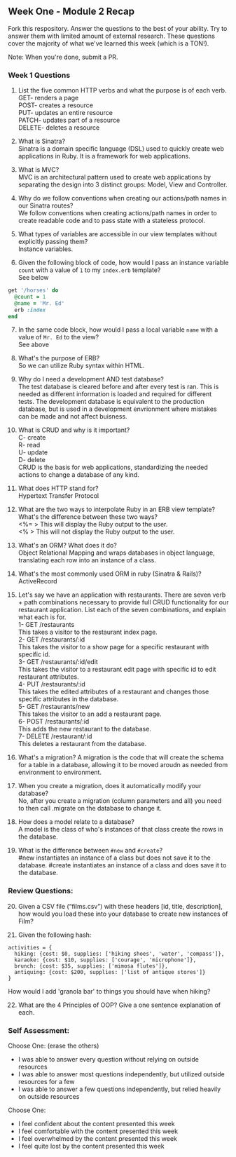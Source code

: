 ## Week One - Module 2 Recap

Fork this respository. Answer the questions to the best of your ability. Try to answer them with limited amount of external research. These questions cover the majority of what we've learned this week (which is a TON!). 

Note: When you're done, submit a PR. 

### Week 1 Questions

1. List the five common HTTP verbs and what the purpose is of each verb. 
GET- renders a page  
POST- creates a resource  
PUT- updates an entire resource  
PATCH- updates part of a resource  
DELETE- deletes a resource  
  
2. What is Sinatra?  
Sinatra is a domain specific language (DSL) used to quickly create web applications in Ruby. It is a framework for web applications.  

3. What is MVC?  
MVC is an architectural pattern used to create web applications by separating the design into 3 distinct groups: Model, View and Controller.  

4. Why do we follow conventions when creating our actions/path names in our Sinatra routes?  
We follow conventions when creating actions/path names in order to create readable code and to pass state with a stateless protocol.  

5. What types of variables are accessible in our view templates without explicitly passing them?  
Instance variables.  

6. Given the following block of code, how would I pass an instance variable `count` with a value of `1` to my `index.erb` template?  
See below  
  
  ```ruby
  get '/horses' do
    @count = 1
    @name = 'Mr. Ed'
    erb :index
  end
  ```

7. In the same code block, how would I pass a local variable `name` with a value of `Mr. Ed` to the view?  
See above  

8. What's the purpose of ERB?  
So we can utilize Ruby syntax within HTML.  

9. Why do I need a development AND test database?  
The test database is cleared before and after every test is ran.  This is needed as different information is loaded and required for different tests.  The development database is equivalent to the production database, but is used in a development envrionment where mistakes can be made and not affect buisness.  

10. What is CRUD and why is it important?  
C- create  
R- read  
U- update  
D- delete  
CRUD is the basis for web applications, standardizing the needed actions to change a database of any kind.  

11. What does HTTP stand for?  
Hypertext Transfer Protocol  

12. What are the two ways to interpolate Ruby in an ERB view template? What's the difference between these two ways?  
<%= > This will display the Ruby output to the user.  
<% > This will not display the Ruby output to the user.  

13. What's an ORM? What does it do?  
Object Relational Mapping and wraps databases in object language, translating each row into an instance of a class.  

14. What's the most commonly used ORM in ruby (Sinatra & Rails)?  
ActiveRecord  

15. Let's say we have an application with restaurants. There are seven verb + path combinations necessary to provide full CRUD functionality for our restaurant application. List each of the seven combinations, and explain what each is for.  
1- GET /restaurants  
This takes a visitor to the restaurant index page.  
2- GET /restaurants/:id  
This takes the visitor to a show page for a specific restaurant with specific id.  
3- GET /restaurants/:id/edit  
This takes the visitor to a restaurant edit page with specific id to edit restaurant attributes.  
4- PUT /restaurants/:id  
This takes the edited attributes of a restaurant and changes those specific attributes in the database.  
5- GET /restaurants/new  
This takes the visitor to an add a restaurant page.  
6- POST /restaurants/:id  
This adds the new restaurant to the database.  
7- DELETE /restaurant/:id  
This deletes a restaurant from the database.  

16. What's a migration? 
A migration is the code that will create the schema for a table in a database, allowing it to be moved aroudn as needed from environment to environment.  

17. When you create a migration, does it automatically modify your database?  
No, after you create a migration (column parameters and all) you need to then call .migrate on the database to change it.  

18. How does a model relate to a database?  
A model is the class of who's instances of that class create the rows in the database.  

19. What is the difference between `#new` and `#create`?  
#new instantiates an instance of a class but does not save it to the database. #create instantiates an instance of a class and does save it to the database.  


### Review Questions:  
20. Given a CSV file (“films.csv”) with these headers [id, title, description], how would you load these into your database to create new instances of Film?  

21. Given the following hash:
```
activities = {
  hiking: {cost: $0, supplies: ['hiking shoes', 'water', 'compass']},
  karaoke: {cost: $10, supplies: ['courage', 'microphone']},
  brunch: {cost: $35, supplies: ['mimosa flutes']},
  antiquing: {cost: $200, supplies: ['list of antique stores']}
}
```
How would I add 'granola bar' to things you should have when hiking?

22. What are the 4 Principles of OOP? Give a one sentence explanation of each.


### Self Assessment:
Choose One: (erase the others)
* I was able to answer every question without relying on outside resources
* I was able to answer most questions independently, but utilized outside resources for a few
* I was able to answer a few questions independently, but relied heavily on outside resources 

Choose One:
* I feel confident about the content presented this week
* I feel comfortable with the content presented this week
* I feel overwhelmed by the content presented this week
* I feel quite lost by the content presented this week
